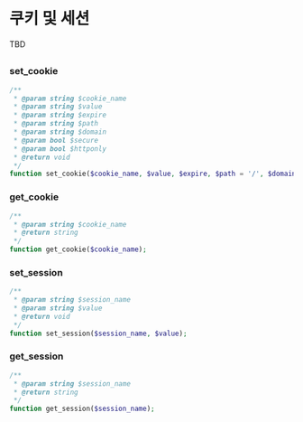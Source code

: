 # 쿠키 및 세션

TBD

##

### set_cookie

```php
/**
 * @param string $cookie_name
 * @param string $value
 * @param string $expire
 * @param string $path
 * @param string $domain
 * @param bool $secure
 * @param bool $httponly
 * @return void
 */
function set_cookie($cookie_name, $value, $expire, $path = '/', $domain = G5_COOKIE_DOMAIN, $secure = false, $httponly = true);
```

### get_cookie

```php
/**
 * @param string $cookie_name
 * @return string
 */
function get_cookie($cookie_name);
```

### set_session

```php
/**
 * @param string $session_name
 * @param string $value
 * @return void
 */
function set_session($session_name, $value);
```

### get_session

```php
/**
 * @param string $session_name
 * @return string
 */
function get_session($session_name);
```
